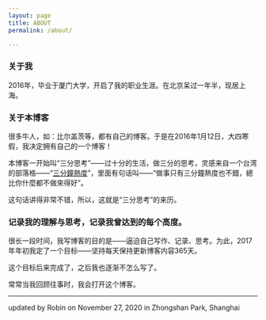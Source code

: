 ```yaml
---
layout: page
title: ABOUT
permalink: /about/

---
```



### 关于我

2016年，毕业于厦门大学，开启了我的职业生涯。在北京呆过一年半，现居上海。


### 关于本博客

很多牛人，如：比尔盖茨等，都有自己的博客。于是在2016年1月12日，大四寒假，我决定拥有自己的一个博客！

本博客一开始叫“三分思考”——过十分的生活，做三分的思考，灵感来自一个台湾的部落格——“[三分鐘熱度](https://readermemo.com/)”，里面有句话叫——“做事只有三分鐘熱度也不錯，總比你什麼都不做來得好”。

这句话讲得非常不错，所以，这就是“三分思考”的来历。


### 记录我的理解与思考，记录我曾达到的每个高度。

很长一段时间，我写博客的目的是——逼迫自己写作、记录、思考。为此，2017年年初我定了一个目标——坚持每天保持更新博客内容365天。

这个目标后来完成了，之后我也逐渐不怎么写了。

常常当我回顾往事时，我会打开这个博客。

----

updated by Robin on November 27, 2020 in Zhongshan Park, Shanghai









